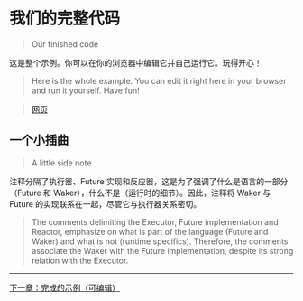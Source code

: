 ﻿# 我们的完整代码

> Our finished code

这是整个示例。你可以在你的浏览器中编辑它并自己运行它。玩得开心！

> Here is the whole example. You can edit it right here in your browser and run it yourself. Have fun!

> [网页](https://cfsamson.github.io/books-futures-explained/7_finished_example.html)

## 一个小插曲

> A little side note

注释分隔了执行器、Future 实现和反应器，这是为了强调了什么是语言的一部分（Future 和 Waker），什么不是（运行时的细节）。因此，注释将 Waker 与 Future 的实现联系在一起，尽管它与执行器关系密切。

> The comments delimiting the Executor, Future implementation and Reactor, emphasize on what is part of the language (Future and Waker) and what is not (runtime specifics). Therefore, the comments associate the Waker with the Future implementation, despite its strong relation with the Executor.

---

[下一章：完成的示例（可编辑）](finished-example-editable.md)
